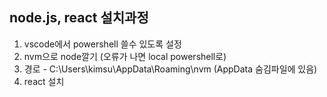 ## node.js, react 설치과정

1. vscode에서 powershell 쓸수 있도록 설정 </br>
2. nvm으로 node깔기 (오류가 나면 local powershell로) </br>
3. 경로 - C:\Users\kimsu\AppData\Roaming\nvm (AppData 숨김파일에 있음) </br>
4. react 설치 </br>